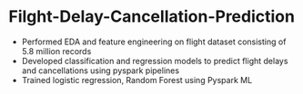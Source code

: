 # Filght-Delay-Cancellation-Prediction

- Performed EDA and feature engineering on flight dataset consisting of 5.8 million records
- Developed classification and regression models to predict flight delays and cancellations using pyspark pipelines
- Trained logistic regression, Random Forest using Pyspark ML
